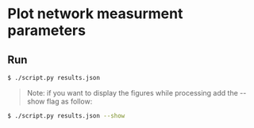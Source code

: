 # Plot network measurment parameters

## Run
```bash
$ ./script.py results.json
```

> Note: if you want to display the figures while processing add the --show flag as follow: 
```bash
$ ./script.py results.json --show
```

